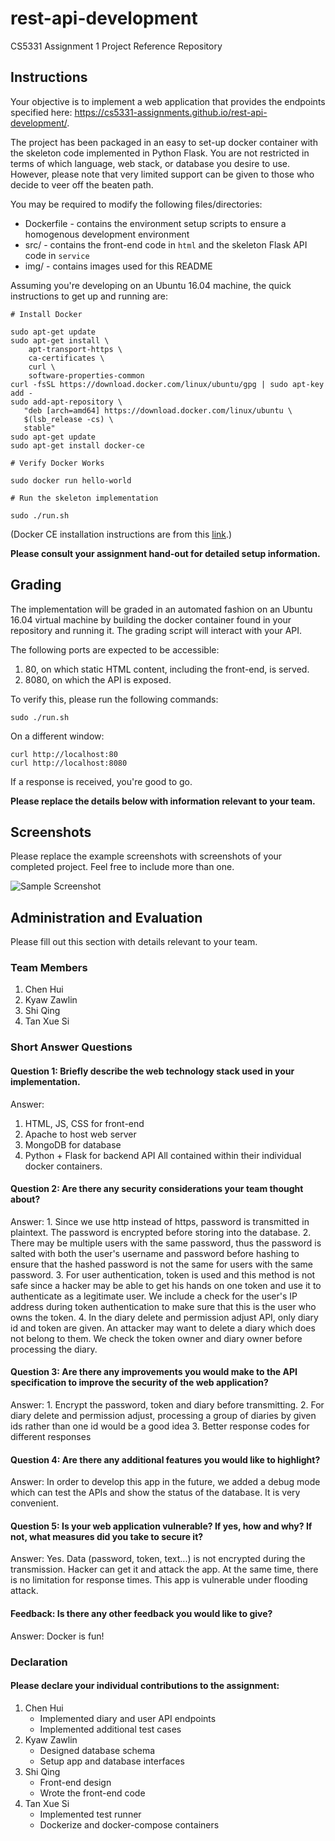 # rest-api-development

CS5331 Assignment 1 Project Reference Repository

## Instructions

Your objective is to implement a web application that provides the endpoints
specified here: https://cs5331-assignments.github.io/rest-api-development/.

The project has been packaged in an easy to set-up docker container with the
skeleton code implemented in Python Flask. You are not restricted in terms of
which language, web stack, or database you desire to use. However, please note
that very limited support can be given to those who decide to veer off the
beaten path.

You may be required to modify the following files/directories:

- Dockerfile - contains the environment setup scripts to ensure a homogenous
  development environment
- src/ - contains the front-end code in `html` and the skeleton Flask API code
  in `service`
- img/ - contains images used for this README

Assuming you're developing on an Ubuntu 16.04 machine, the quick instructions
to get up and running are:

```
# Install Docker

sudo apt-get update
sudo apt-get install \
    apt-transport-https \
    ca-certificates \
    curl \
    software-properties-common
curl -fsSL https://download.docker.com/linux/ubuntu/gpg | sudo apt-key add -
sudo add-apt-repository \
   "deb [arch=amd64] https://download.docker.com/linux/ubuntu \
   $(lsb_release -cs) \
   stable"
sudo apt-get update
sudo apt-get install docker-ce

# Verify Docker Works

sudo docker run hello-world

# Run the skeleton implementation

sudo ./run.sh
```

(Docker CE installation instructions are from this
[link](https://docs.docker.com/install/linux/docker-ce/ubuntu/#install-using-the-repository).)

**Please consult your assignment hand-out for detailed setup information.**

## Grading

The implementation will be graded in an automated fashion on an Ubuntu 16.04
virtual machine by building the docker container found in your repository and
running it. The grading script will interact with your API.

The following ports are expected to be accessible:

1. 80, on which static HTML content, including the front-end, is served.
2. 8080, on which the API is exposed.

To verify this, please run the following commands:

```
sudo ./run.sh
```

On a different window:

```
curl http://localhost:80
curl http://localhost:8080
```

If a response is received, you're good to go.

**Please replace the details below with information relevant to your team.**

## Screenshots

Please replace the example screenshots with screenshots of your completed
project. Feel free to include more than one.

![Sample Screenshot](./img/samplescreenshot.png)

## Administration and Evaluation

Please fill out this section with details relevant to your team.

### Team Members

1. Chen Hui
2. Kyaw Zawlin
3. Shi Qing
4. Tan Xue Si

### Short Answer Questions

#### Question 1: Briefly describe the web technology stack used in your implementation.

Answer:
1. HTML, JS, CSS for front-end
2. Apache to host web server
3. MongoDB for database
4. Python + Flask for backend API
All contained within their individual docker containers.

#### Question 2: Are there any security considerations your team thought about?

Answer: 1. Since we use http instead of https, password is transmitted in plaintext. The password is encrypted before storing into the database.
2. There may be multiple users with the same password, thus the password is salted with both the user's username and password before hashing to ensure that the hashed password is not the same for users with the same password.
3. For user authentication, token is used and this method is not safe since a hacker may be able to get his hands on one token and use it to authenticate as a legitimate user. We include a check for the user's IP address during token authentication to make sure that this is the user who owns the token.
4. In the diary delete and permission adjust API, only diary id and token are given. An attacker may want to delete a diary which does not belong to them. We check the token owner and diary owner before processing the diary.

#### Question 3: Are there any improvements you would make to the API specification to improve the security of the web application?

Answer: 1. Encrypt the password, token and diary before transmitting.
2. For diary delete and permission adjust, processing a group of diaries by given ids rather than one id would be a good idea
3. Better response codes for different responses

#### Question 4: Are there any additional features you would like to highlight?

Answer: In order to develop this app in the future, we added a debug mode which can test the APIs and show the status of the database. It is very convenient.

#### Question 5: Is your web application vulnerable? If yes, how and why? If not, what measures did you take to secure it?

Answer: Yes. Data (password, token, text...) is not encrypted during the transmission. Hacker can get it and attack the app.
At the same time, there is no limitation for response times. This app is vulnerable under flooding attack.

#### Feedback: Is there any other feedback you would like to give?

Answer: Docker is fun!

### Declaration

#### Please declare your individual contributions to the assignment:

1. Chen Hui
    - Implemented diary and user API endpoints
    - Implemented additional test cases
2. Kyaw Zawlin
    - Designed database schema
    - Setup app and database interfaces
3. Shi Qing
    - Front-end design
    - Wrote the front-end code
4. Tan Xue Si
    - Implemented test runner
    - Dockerize and docker-compose containers

